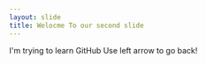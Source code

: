 ```yaml
---
layout: slide
title: Welocme To our second slide
---
```

I'm trying to learn GitHub
Use left arrow to go back!
